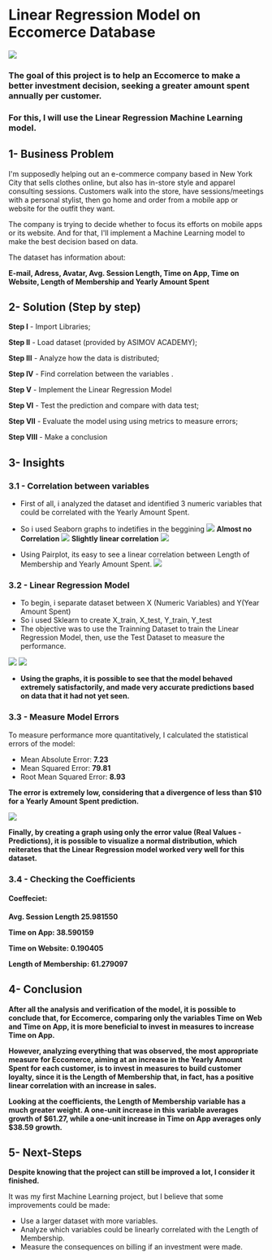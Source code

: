 # Linear Regression Model on Eccomerce Database

![](img/Eccomerce%20image.jpg)

### The goal of this project is to help an Eccomerce to make a better investment decision, seeking a greater amount spent annually per customer.
### For this, I will use the Linear Regression Machine Learning model.


## 1- Business Problem
I'm supposedly helping out an e-commerce company based in New York City that sells clothes online, but also has in-store style and apparel consulting sessions. Customers walk into the store, have sessions/meetings with a personal stylist, then go home and order from a mobile app or website for the outfit they want.


The company is trying to decide whether to focus its efforts on mobile apps or its website. And for that, I'll implement a Machine Learning model to make the best decision based on data.

The dataset has information about:

**E-mail, Adress, Avatar, Avg. Session Length, Time on App, Time on Website, Length of Membership and Yearly Amount Spent** 





## 2- Solution (Step by step)
 **Step I** - Import Libraries;
 
 **Step II** - Load dataset (provided by ASIMOV ACADEMY);
 
 **Step III** - Analyze how the data is distributed;
 
 **Step IV** - Find correlation between the variables .
 
 **Step V** - Implement the Linear Regression Model
 
 **Step VI** - Test the prediction and compare with data test;
 
 **Step VII** - Evaluate the model using using metrics to measure errors;
 
 **Step VIII** - Make a conclusion


## 3- Insights
 ### **3.1 - Correlation between variables** 
  - First of all, i analyzed the dataset and identified 3 numeric variables that could be correlated with the Yearly Amount Spent.
  - So i used Seaborn graphs to indetifies in the beggining
   ![](img/Time%20on%20Web%20x%20Yearly%20Amount%20Spent.png)
     **Almost no Correlation**
   ![](img/Time%20on%20App%20x%20Yearly%20Amount%20Spent.png)
    **Slightly linear correlation**
   ![](img/Pairplot%20general.png)

  - Using Pairplot, its easy to see a linear correlation between Length of Membership and Yearly Amount Spent.
   ![](img/Linear%20Regression.png)

### **3.2 - Linear Regression Model**
 - To begin, i separate dataset between X (Numeric Variables) and Y(Year Amount Spent)
 - So i used Sklearn to create X_train, X_test, Y_train, Y_test
 - The objective was to use the Trainning Dataset to train the Linear Regression Model, then, use the Test Dataset to measure the performance.
   
  ![](img/Comparing%20Prediction%201.png)
  ![](img/Comparing%20Prediction%202.png)

 - **Using the graphs, it is possible to see that the model behaved extremely satisfactorily, and made very accurate predictions based on data that it had not yet seen.**

### **3.3 - Measure Model Errors**
To measure performance more quantitatively, I calculated the statistical errors of the model:
  - Mean Absolute Error: **7.23**
  - Mean Squared Error: **79.81**
  - Root Mean Squared Error: **8.93**

 **The error is extremely low, considering that a divergence of less than $10 for a Yearly Amount Spent prediction.**

 ![](img/Normal%20Distribution.png)


**Finally, by creating a graph using only the error value (Real Values - Predictions), it is possible to visualize a normal distribution, which reiterates that the Linear Regression model worked very well for this dataset.**

### **3.4 - Checking the Coefficients**
#### Coeffeciet:

**Avg. Session Length	25.981550**

**Time on App:	38.590159**

**Time on Website:	0.190405**

**Length of Membership:	61.279097**

## 4- Conclusion
**After all the analysis and verification of the model, it is possible to conclude that, for Eccomerce, comparing only the variables Time on Web and Time on App, it is more beneficial to invest in measures to increase Time on App.**

**However, analyzing everything that was observed, the most appropriate measure for Eccomerce, aiming at an increase in the Yearly Amount Spent for each customer, is to invest in measures to build customer loyalty, since it is the Length of Membership that, in fact, has a positive linear correlation with an increase in sales.**

**Looking at the coefficients, the Length of Membership variable has a much greater weight. A one-unit increase in this variable averages growth of $61.27, while a one-unit increase in Time on App averages only $38.59 growth.**

## 5- Next-Steps

**Despite knowing that the project can still be improved a lot, I consider it finished.**

It was my first Machine Learning project, but I believe that some improvements could be made:
- Use a larger dataset with more variables.
- Analyze which variables could be linearly correlated with the Length of Membership.
- Measure the consequences on billing if an investment were made.


